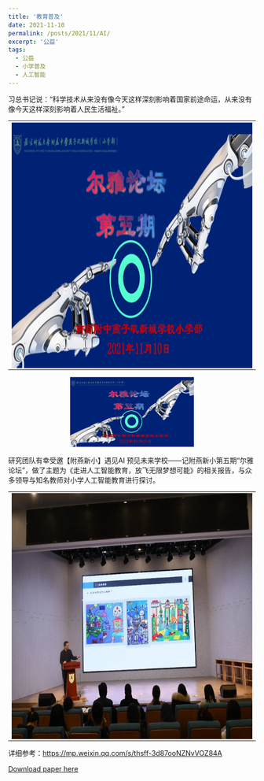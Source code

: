 ```yaml
---
title: '教育普及'
date: 2021-11-10
permalink: /posts/2021/11/AI/
excerpt: '公益'
tags:
  - 公益
  - 小学普及
  - 人工智能
---
```


习总书记说：“科学技术从来没有像今天这样深刻影响着国家前途命运，从来没有像今天这样深刻影响着人民生活福祉。”
<table border="0" >
<tr>
  <td> <img src='/images/1110xc01.png' height="500" width="600" align="center">  </td>
</tr>
</table>

<div align="center" class="suit">
     	<img src='/images/1110xc01.png' width="50%"> 
 </div>
 	


研究团队有幸受邀【附燕新小】遇见AI 预见未来学校——记附燕新小第五期“尔雅论坛”，做了主题为《走进人工智能教育，放飞无限梦想可能》的相关报告，与众多领导与知名教师对小学人工智能教育进行探讨。

<table border="0" >
<tr>
  <td> <img src='/images/1110xc02.jpg' height="500" width="600" align="center">  </td>
</tr>
</table>

详细参考：https://mp.weixin.qq.com/s/thsff-3d87ooNZNvVOZ84A

[Download paper here](http://lostagex.github.io/files/2021-11-10-AI.pdf)






